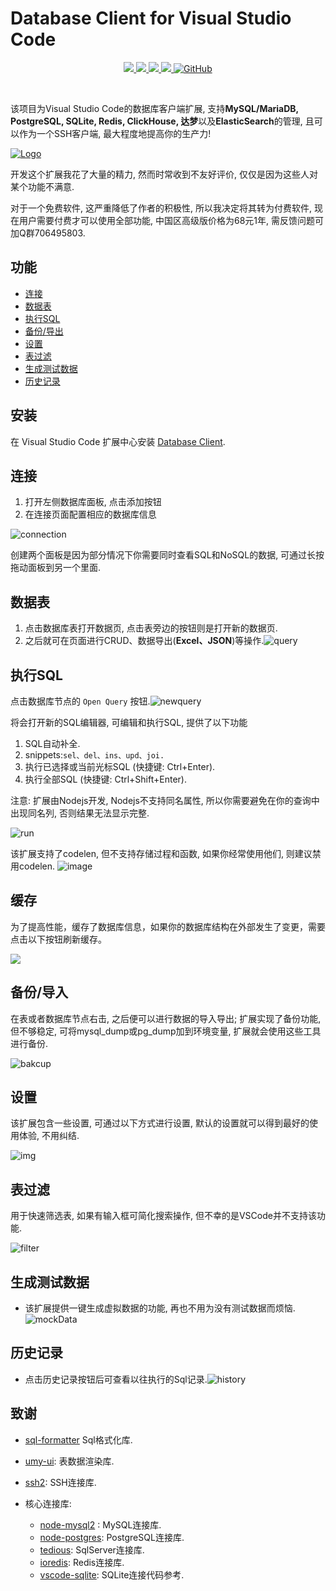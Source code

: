 # Database Client for Visual Studio Code

<p align="center">
<a href="https://marketplace.visualstudio.com/items?itemName=cweijan.vscode-mysql-client2">
    <img src="https://img.shields.io/vscode-marketplace/v/cweijan.vscode-mysql-client2.svg?label=vscode%20marketplace">
  </a>
  <a href="https://marketplace.visualstudio.com/items?itemName=cweijan.vscode-mysql-client2">
    <img src="https://vsmarketplacebadge.apphb.com/installs-short/cweijan.vscode-mysql-client2.svg">
  </a>
  <a href="https://github.com/cweijan/vscode-database-client">
    <img src="https://img.shields.io/github/stars/cweijan/vscode-database-client?logo=github&style=flat">
  </a>
  <a href="https://marketplace.visualstudio.com/items?itemName=cweijan.vscode-mysql-client2">
    <img src="https://img.shields.io/vscode-marketplace/r/cweijan.vscode-mysql-client2.svg">
  </a>
  <a href="https://marketplace.visualstudio.com/items?itemName=cweijan.vscode-mysql-client2">
  <img alt="GitHub" src="https://img.shields.io/github/license/cweijan/vscode-database-client">
  </a>
</p>
<br>

该项目为Visual Studio Code的数据库客户端扩展, 支持**MySQL/MariaDB, PostgreSQL, SQLite, Redis, ClickHouse, 达梦**以及**ElasticSearch**的管理, 且可以作为一个SSH客户端, 最大程度地提高你的生产力!

<a href="https://database-client.com" target="_blank"><img src="./public/logo_dark.png" alt="Logo" style="height: auto !important;width: auto !important;" ></a>

开发这个扩展我花了大量的精力, 然而时常收到不友好评价, 仅仅是因为这些人对某个功能不满意.

对于一个免费软件, 这严重降低了作者的积极性, 所以我决定将其转为付费软件, 现在用户需要付费才可以使用全部功能, 中国区高级版价格为68元1年, 需反馈问题可加Q群706495803.

## 功能

- [连接](#连接)
- [数据表](#数据表)
- [执行SQL](#执行SQL)
- [备份/导出](#备份/导出)
- [设置](#设置)
- [表过滤](#表过滤)
- [生成测试数据](#生成测试数据)
- [历史记录](#历史记录)

## 安装

在 Visual Studio Code 扩展中心安装 [Database Client](https://marketplace.visualstudio.com/items?itemName=cweijan.vscode-mysql-client2).

## 连接

1. 打开左侧数据库面板, 点击添加按钮
2. 在连接页面配置相应的数据库信息

![connection](images/connection.jpg)

创建两个面板是因为部分情况下你需要同时查看SQL和NoSQL的数据, 可通过长按拖动面板到另一个里面.

## 数据表

1. 点击数据库表打开数据页, 点击表旁边的按钮则是打开新的数据页.
2. 之后就可在页面进行CRUD、数据导出(**Excel、JSON**)等操作.![query](images/QueryTable.jpg)

## 执行SQL

点击数据库节点的 `Open Query` 按钮.![newquery](images/newquery.jpg)

将会打开新的SQL编辑器, 可编辑和执行SQL, 提供了以下功能

1. SQL自动补全.
2. snippets:`sel、del、ins、upd、joi.`
3. 执行已选择或当前光标SQL (快捷键: Ctrl+Enter).
4. 执行全部SQL (快捷键: Ctrl+Shift+Enter).

注意: 扩展由Nodejs开发, Nodejs不支持同名属性, 所以你需要避免在你的查询中出现同名列, 否则结果无法显示完整.

![run](images/run.jpg)

该扩展支持了codelen, 但不支持存储过程和函数, 如果你经常使用他们, 则建议禁用codelen.
![image](https://user-images.githubusercontent.com/27798227/144196926-e581872e-5392-4744-a646-a644749c548c.png)

## 缓存

为了提高性能，缓存了数据库信息，如果你的数据库结构在外部发生了变更，需要点击以下按钮刷新缓存。

![](images/1638342622208.png)

## 备份/导入

在表或者数据库节点右击, 之后便可以进行数据的导入导出; 扩展实现了备份功能, 但不够稳定, 可将mysql_dump或pg_dump加到环境变量, 扩展就会使用这些工具进行备份.

![bakcup](images/Backup.jpg)

## 设置

该扩展包含一些设置, 可通过以下方式进行设置, 默认的设置就可以得到最好的使用体验, 不用纠结.

![img](images/1611910592756.png)

## 表过滤

用于快速筛选表, 如果有输入框可简化搜索操作, 但不幸的是VSCode并不支持该功能.

![filter](images/filter.gif)

## 生成测试数据

- 该扩展提供一键生成虚拟数据的功能, 再也不用为没有测试数据而烦恼.![mockData](images/mockData.jpg)

## 历史记录

- 点击历史记录按钮后可查看以往执行的Sql记录.![history](images/history.jpg)

## 致谢

- [sql-formatter](https://github.com/zeroturnaround/sql-formatter) Sql格式化库.
- [umy-ui](https://github.com/u-leo/umy-ui): 表数据渲染库.
- [ssh2](https://github.com/mscdex/ssh2): SSH连接库.
- 核心连接库:

  - [node-mysql2](https://github.com/sidorares/node-mysql2) : MySQL连接库.
  - [node-postgres](https://github.com/brianc/node-postgres): PostgreSQL连接库.
  - [tedious](https://github.com/tediousjs/tedious): SqlServer连接库.
  - [ioredis](https://github.com/luin/ioredis): Redis连接库.
  - [vscode-sqlite](https://github.com/AlexCovizzi/vscode-sqlite): SQLite连接代码参考.
